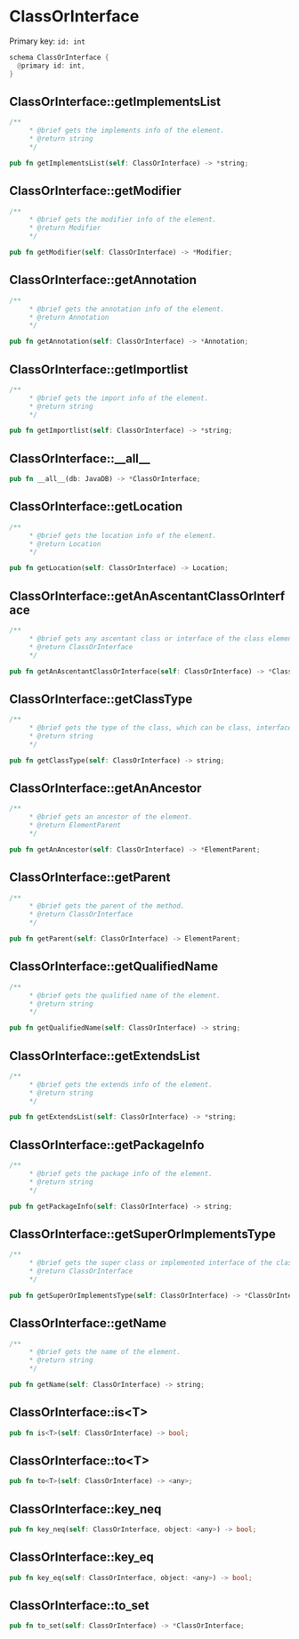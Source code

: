 # ClassOrInterface

Primary key: `id: int`

```rust
schema ClassOrInterface {
  @primary id: int,
}
```
## ClassOrInterface::getImplementsList

```rust
/**
     * @brief gets the implements info of the element.
     * @return string 
     */
```
```rust
pub fn getImplementsList(self: ClassOrInterface) -> *string;
```
## ClassOrInterface::getModifier

```rust
/**
     * @brief gets the modifier info of the element.
     * @return Modifier 
     */
```
```rust
pub fn getModifier(self: ClassOrInterface) -> *Modifier;
```
## ClassOrInterface::getAnnotation

```rust
/**
     * @brief gets the annotation info of the element.
     * @return Annotation 
     */
```
```rust
pub fn getAnnotation(self: ClassOrInterface) -> *Annotation;
```
## ClassOrInterface::getImportlist

```rust
/**
     * @brief gets the import info of the element.
     * @return string 
     */
```
```rust
pub fn getImportlist(self: ClassOrInterface) -> *string;
```
## ClassOrInterface::\_\_all\_\_

```rust
pub fn __all__(db: JavaDB) -> *ClassOrInterface;
```
## ClassOrInterface::getLocation

```rust
/**
     * @brief gets the location info of the element.
     * @return Location 
     */
```
```rust
pub fn getLocation(self: ClassOrInterface) -> Location;
```
## ClassOrInterface::getAnAscentantClassOrInterface

```rust
/**
     * @brief gets any ascentant class or interface of the class element.
     * @return ClassOrInterface 
     */
```
```rust
pub fn getAnAscentantClassOrInterface(self: ClassOrInterface) -> *ClassOrInterface;
```
## ClassOrInterface::getClassType

```rust
/**
     * @brief gets the type of the class, which can be class, interface or enum.
     * @return string 
     */
```
```rust
pub fn getClassType(self: ClassOrInterface) -> string;
```
## ClassOrInterface::getAnAncestor

```rust
/**
     * @brief gets an ancestor of the element.
     * @return ElementParent 
     */
```
```rust
pub fn getAnAncestor(self: ClassOrInterface) -> *ElementParent;
```
## ClassOrInterface::getParent

```rust
/**
     * @brief gets the parent of the method.
     * @return ClassOrInterface 
     */
```
```rust
pub fn getParent(self: ClassOrInterface) -> ElementParent;
```
## ClassOrInterface::getQualifiedName

```rust
/**
     * @brief gets the qualified name of the element.
     * @return string
     */
```
```rust
pub fn getQualifiedName(self: ClassOrInterface) -> string;
```
## ClassOrInterface::getExtendsList

```rust
/**
     * @brief gets the extends info of the element.
     * @return string 
     */
```
```rust
pub fn getExtendsList(self: ClassOrInterface) -> *string;
```
## ClassOrInterface::getPackageInfo

```rust
/**
     * @brief gets the package info of the element.
     * @return string 
     */
```
```rust
pub fn getPackageInfo(self: ClassOrInterface) -> string;
```
## ClassOrInterface::getSuperOrImplementsType

```rust
/**
     * @brief gets the super class or implemented interface of the class element.
     * @return ClassOrInterface 
     */
```
```rust
pub fn getSuperOrImplementsType(self: ClassOrInterface) -> *ClassOrInterface;
```
## ClassOrInterface::getName

```rust
/**
     * @brief gets the name of the element.
     * @return string
     */
```
```rust
pub fn getName(self: ClassOrInterface) -> string;
```
## ClassOrInterface::is\<T\>

```rust
pub fn is<T>(self: ClassOrInterface) -> bool;
```
## ClassOrInterface::to\<T\>

```rust
pub fn to<T>(self: ClassOrInterface) -> <any>;
```
## ClassOrInterface::key\_neq

```rust
pub fn key_neq(self: ClassOrInterface, object: <any>) -> bool;
```
## ClassOrInterface::key\_eq

```rust
pub fn key_eq(self: ClassOrInterface, object: <any>) -> bool;
```
## ClassOrInterface::to\_set

```rust
pub fn to_set(self: ClassOrInterface) -> *ClassOrInterface;
```
